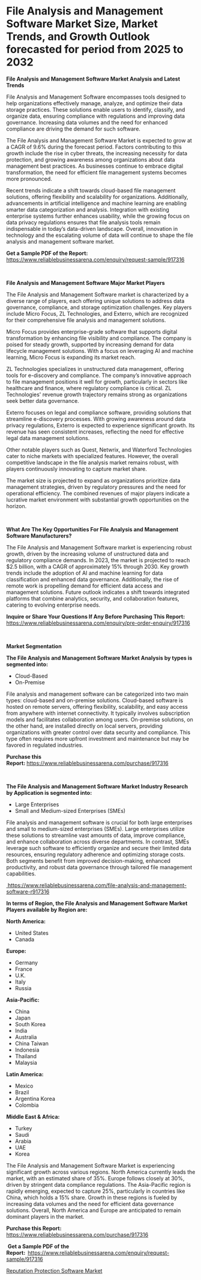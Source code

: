 <p><h1>File Analysis and Management Software Market Size, Market Trends, and Growth Outlook forecasted for period from 2025 to 2032</h1></p><p><strong>File Analysis and Management Software Market Analysis and Latest Trends</strong></p>
<p><p>File Analysis and Management Software encompasses tools designed to help organizations effectively manage, analyze, and optimize their data storage practices. These solutions enable users to identify, classify, and organize data, ensuring compliance with regulations and improving data governance. Increasing data volumes and the need for enhanced compliance are driving the demand for such software.</p><p>The File Analysis and Management Software Market is expected to grow at a CAGR of 9.6% during the forecast period. Factors contributing to this growth include the rise in cyber threats, the increasing necessity for data protection, and growing awareness among organizations about data management best practices. As businesses continue to embrace digital transformation, the need for efficient file management systems becomes more pronounced.</p><p>Recent trends indicate a shift towards cloud-based file management solutions, offering flexibility and scalability for organizations. Additionally, advancements in artificial intelligence and machine learning are enabling smarter data categorization and analysis. Integration with existing enterprise systems further enhances usability, while the growing focus on data privacy regulations ensures that file analysis tools remain indispensable in today’s data-driven landscape. Overall, innovation in technology and the escalating volume of data will continue to shape the file analysis and management software market.</p></p>
<p><strong>Get a Sample PDF of the Report:&nbsp;</strong> <a href="https://www.reliablebusinessarena.com/enquiry/request-sample/917316?utm_campaign=1902&utm_medium=2&utm_source=Github&utm_content=ia&utm_term=07032025&utm_id=file-analysis-and-management-software">https://www.reliablebusinessarena.com/enquiry/request-sample/917316</a></p>
<p>&nbsp;</p>
<p><strong>File Analysis and Management Software Major Market Players</strong></p>
<p><p>The File Analysis and Management Software market is characterized by a diverse range of players, each offering unique solutions to address data governance, compliance, and storage optimization challenges. Key players include Micro Focus, ZL Technologies, and Exterro, which are recognized for their comprehensive file analysis and management solutions.</p><p>Micro Focus provides enterprise-grade software that supports digital transformation by enhancing file visibility and compliance. The company is poised for steady growth, supported by increasing demand for data lifecycle management solutions. With a focus on leveraging AI and machine learning, Micro Focus is expanding its market reach.</p><p>ZL Technologies specializes in unstructured data management, offering tools for e-discovery and compliance. The company’s innovative approach to file management positions it well for growth, particularly in sectors like healthcare and finance, where regulatory compliance is critical. ZL Technologies' revenue growth trajectory remains strong as organizations seek better data governance.</p><p>Exterro focuses on legal and compliance software, providing solutions that streamline e-discovery processes. With growing awareness around data privacy regulations, Exterro is expected to experience significant growth. Its revenue has seen consistent increases, reflecting the need for effective legal data management solutions.</p><p>Other notable players such as Quest, Netwrix, and Waterford Technologies cater to niche markets with specialized features. However, the overall competitive landscape in the file analysis market remains robust, with players continuously innovating to capture market share.</p><p>The market size is projected to expand as organizations prioritize data management strategies, driven by regulatory pressures and the need for operational efficiency. The combined revenues of major players indicate a lucrative market environment with substantial growth opportunities on the horizon.</p></p>
<p>&nbsp;</p>
<p><strong>What Are The Key Opportunities For File Analysis and Management Software Manufacturers?</strong></p>
<p><p>The File Analysis and Management Software market is experiencing robust growth, driven by the increasing volume of unstructured data and regulatory compliance demands. In 2023, the market is projected to reach $2.5 billion, with a CAGR of approximately 15% through 2030. Key growth trends include the adoption of AI and machine learning for data classification and enhanced data governance. Additionally, the rise of remote work is propelling demand for efficient data access and management solutions. Future outlook indicates a shift towards integrated platforms that combine analytics, security, and collaboration features, catering to evolving enterprise needs.</p></p>
<p><strong>Inquire or Share Your Questions If Any Before Purchasing This Report:</strong> <a href="https://www.reliablebusinessarena.com/enquiry/pre-order-enquiry/917316?utm_campaign=1902&utm_medium=2&utm_source=Github&utm_content=ia&utm_term=07032025&utm_id=file-analysis-and-management-software">https://www.reliablebusinessarena.com/enquiry/pre-order-enquiry/917316</a></p>
<p>&nbsp;</p>
<p><strong>Market Segmentation</strong></p>
<p><strong>The File Analysis and Management Software Market Analysis by types is segmented into:</strong></p>
<p><ul><li>Cloud-Based</li><li>On-Premise</li></ul></p>
<p><p>File analysis and management software can be categorized into two main types: cloud-based and on-premise solutions. Cloud-based software is hosted on remote servers, offering flexibility, scalability, and easy access from anywhere with internet connectivity. It typically involves subscription models and facilitates collaboration among users. On-premise solutions, on the other hand, are installed directly on local servers, providing organizations with greater control over data security and compliance. This type often requires more upfront investment and maintenance but may be favored in regulated industries.</p></p>
<p><strong>Purchase this Report:&nbsp;</strong><a href="https://www.reliablebusinessarena.com/purchase/917316?utm_campaign=1902&utm_medium=2&utm_source=Github&utm_content=ia&utm_term=07032025&utm_id=file-analysis-and-management-software">https://www.reliablebusinessarena.com/purchase/917316</a></p>
<p>&nbsp;</p>
<p><strong>The File Analysis and Management Software Market Industry Research by Application is segmented into:</strong></p>
<p><ul><li>Large Enterprises</li><li>Small and Medium-sized Enterprises (SMEs)</li></ul></p>
<p><p>File analysis and management software is crucial for both large enterprises and small to medium-sized enterprises (SMEs). Large enterprises utilize these solutions to streamline vast amounts of data, improve compliance, and enhance collaboration across diverse departments. In contrast, SMEs leverage such software to efficiently organize and secure their limited data resources, ensuring regulatory adherence and optimizing storage costs. Both segments benefit from improved decision-making, enhanced productivity, and robust data governance through tailored file management capabilities.</p></p>
<p><a href="https://www.reliablebusinessarena.com/file-analysis-and-management-software-r917316?utm_campaign=1902&utm_medium=2&utm_source=Github&utm_content=ia&utm_term=07032025&utm_id=file-analysis-and-management-software">&nbsp;https://www.reliablebusinessarena.com/file-analysis-and-management-software-r917316</a></p>
<p><strong>In terms of Region, the File Analysis and Management Software Market Players available by Region are:</strong></p>
<p>
    <p> <strong> North America: </strong>
        <ul>
            <li>United States</li>
            <li>Canada</li>
        </ul>
        </p> 
    <p> <strong> Europe: </strong>
        <ul>
            <li>Germany</li>
            <li>France</li>
            <li>U.K.</li>
            <li>Italy</li>
            <li>Russia</li>
        </ul>
        </p> 
    <p> <strong> Asia-Pacific: </strong>
        <ul>
            <li>China</li>
            <li>Japan</li>
            <li>South Korea</li>
            <li>India</li>
            <li>Australia</li>
            <li>China Taiwan</li>
            <li>Indonesia</li>
            <li>Thailand</li>
            <li>Malaysia</li>
        </ul>
        </p> 
    <p> <strong> Latin America: </strong>
        <ul>
            <li>Mexico</li>
            <li>Brazil</li>
            <li>Argentina Korea</li>
            <li>Colombia</li>
        </ul>
        </p> 
    <p> <strong> Middle East & Africa: </strong>
        <ul>
            <li>Turkey</li>
            <li>Saudi</li>
            <li>Arabia</li>
            <li>UAE</li>
            <li>Korea</li>
        </ul>
    </p>
    </p>
<p><p>The File Analysis and Management Software Market is experiencing significant growth across various regions. North America currently leads the market, with an estimated share of 35%. Europe follows closely at 30%, driven by stringent data compliance regulations. The Asia-Pacific region is rapidly emerging, expected to capture 25%, particularly in countries like China, which holds a 15% share. Growth in these regions is fueled by increasing data volumes and the need for efficient data governance solutions. Overall, North America and Europe are anticipated to remain dominant players in the market.</p></p>
<p><strong>Purchase this Report: </strong><a href="https://www.reliablebusinessarena.com/purchase/917316?utm_campaign=1902&utm_medium=2&utm_source=Github&utm_content=ia&utm_term=07032025&utm_id=file-analysis-and-management-software">https://www.reliablebusinessarena.com/purchase/917316</a></p>
<p>&nbsp;<strong>Get a Sample PDF of the Report:&nbsp;&nbsp;</strong><a href="https://www.reliablebusinessarena.com/enquiry/request-sample/917316?utm_campaign=1902&utm_medium=2&utm_source=Github&utm_content=ia&utm_term=07032025&utm_id=file-analysis-and-management-software">https://www.reliablebusinessarena.com/enquiry/request-sample/917316</a></p>
<p><strong></strong></p>
<p><p><a href="https://github.com/rahu1506/Market-Research-Report-List-6/blob/main/reputation-protection-software-market.md?utm_campaign=1902&utm_medium=2&utm_source=Github&utm_content=ia&utm_term=07032025&utm_id=file-analysis-and-management-software">Reputation Protection Software Market</a></p></p>